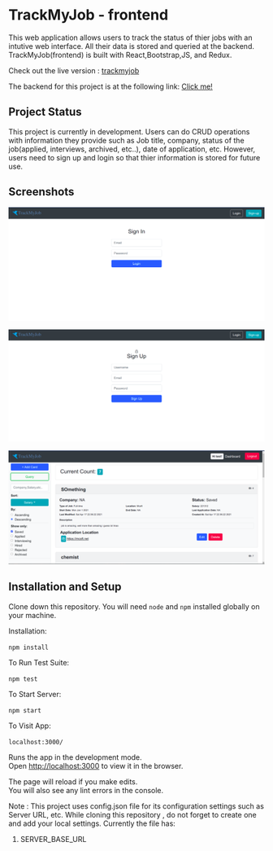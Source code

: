 # TrackMyJob - frontend

This web application allows users to track the status of thier jobs with an intutive web interface. All their data is stored and queried at the backend.
TrackMyJob(frontend) is built with React,Bootstrap,JS, and Redux.

Check out the live version : [trackmyjob](https://trackmyjob.herokuapp.com/)

The backend for this project is at the following link: [Click me!](https://github.com/vineetg3/trackmyjob-backend)

## Project Status
This project is currently in development. 
Users can do CRUD operations with information they provide such as Job title, company, status of the job(applied, interviews, archived, etc..), date of application, etc. However, users need to sign up and login so that thier information is stored for future use.


## Screenshots

![Login Page](/images/loginpage.png)

![Sign Up Page](/images/signUpPage.png)

![Dashboard Page](/images/dashboardpage.png)

## Installation and Setup

Clone down this repository. You will need `node` and `npm` installed globally on your machine.  

Installation:

`npm install`  

To Run Test Suite:  

`npm test`  

To Start Server:

`npm start`  

To Visit App:

`localhost:3000/`  

Runs the app in the development mode.\
Open [http://localhost:3000](http://localhost:3000) to view it in the browser.

The page will reload if you make edits.\
You will also see any lint errors in the console.

Note : This project uses config.json file for its configuration settings such as Server URL, etc.
While cloning this repository , do not forget to create one and add your local settings.
Currently the file has:
1. SERVER_BASE_URL


